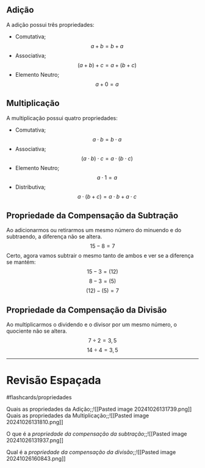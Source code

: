 ## Adição
A adição possui três propriedades:
- Comutativa;
$$
a+b=b+a
$$
- Associativa;
$$
(a+b)+c=a+(b+c)
$$
- Elemento Neutro;
$$
a+0=a
$$

## Multiplicação
A multiplicação possui quatro propriedades:
- Comutativa;
$$
a\cdot b=b\cdot a
$$
- Associativa;
$$
(a\cdot b)\cdot c=a\cdot (b\cdot c)
$$
- Elemento Neutro;
$$
a\cdot 1=a
$$
- Distributiva;
$$
a\cdot (b+c)=a\cdot b+a\cdot c
$$
## Propriedade da Compensação da Subtração
Ao adicionarmos ou retirarmos um mesmo número do minuendo e do subtraendo, a diferença não se altera.
$$
15-8=7
$$
Certo, agora vamos subtrair o mesmo tanto de ambos e ver se a diferença se mantém:
$$
15-3=(12)
$$
$$
8-3=(5
)$$
$$
(12)-(5)=7
$$
## Propriedade da Compensação da Divisão 
Ao multiplicarmos o dividendo e o divisor por um mesmo número, o quociente não se altera.
$$
7 ÷2=3,5
$$
$$
14÷4=3,5
$$

---
# Revisão Espaçada
#flashcards/propriedades

Quais as propriedades da Adição;;![[Pasted image 20241026131739.png]]
Quais as propriedades da Multiplicação;;![[Pasted image 20241026131810.png]]

O que é a *propriedade da compensação da subtração*;;![[Pasted image 20241026131937.png]]

Qual é a *propriedade da compensação da divisão*;;![[Pasted image 20241026160843.png]]
